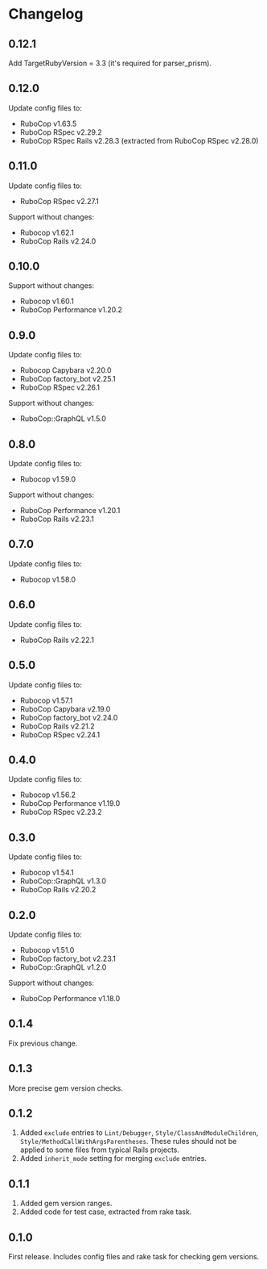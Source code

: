 # Changelog

## 0.12.1

Add TargetRubyVersion = 3.3 (it's required for parser_prism).

## 0.12.0

Update config files to:

* RuboCop v1.63.5
* RuboCop RSpec v2.29.2
* RuboCop RSpec Rails v2.28.3 (extracted from RuboCop RSpec v2.28.0)

## 0.11.0

Update config files to:

* RuboCop RSpec v2.27.1

Support without changes:

* Rubocop v1.62.1
* RuboCop Rails v2.24.0

## 0.10.0

Support without changes:

* Rubocop v1.60.1
* RuboCop Performance v1.20.2

## 0.9.0

Update config files to:

* Rubocop Capybara v2.20.0
* RuboCop factory_bot v2.25.1
* RuboCop RSpec v2.26.1

Support without changes:

* RuboCop::GraphQL v1.5.0

## 0.8.0

Update config files to:

* Rubocop v1.59.0

Support without changes:

* RuboCop Performance v1.20.1
* RuboCop Rails v2.23.1

## 0.7.0

Update config files to:

* Rubocop v1.58.0

## 0.6.0

Update config files to:

* RuboCop Rails v2.22.1

## 0.5.0

Update config files to:

* Rubocop v1.57.1
* RuboCop Capybara v2.19.0
* RuboCop factory_bot v2.24.0
* RuboCop Rails v2.21.2
* RuboCop RSpec v2.24.1

## 0.4.0

Update config files to:

* Rubocop v1.56.2
* RuboCop Performance v1.19.0
* RuboCop RSpec v2.23.2

## 0.3.0

Update config files to:

* Rubocop v1.54.1
* RuboCop::GraphQL v1.3.0
* RuboCop Rails v2.20.2

## 0.2.0

Update config files to:

* Rubocop v1.51.0
* RuboCop factory_bot v2.23.1
* RuboCop::GraphQL v1.2.0

Support without changes:

* RuboCop Performance v1.18.0

## 0.1.4

Fix previous change.

## 0.1.3

More precise gem version checks.

## 0.1.2

1. Added `exclude` entries to `Lint/Debugger`, `Style/ClassAndModuleChildren`,
  `Style/MethodCallWithArgsParentheses`. These rules should not be applied to some files from
  typical Rails projects.
2. Added `inherit_mode` setting for merging `exclude` entries.

## 0.1.1

1. Added gem version ranges.
2. Added code for test case, extracted from rake task.

## 0.1.0

First release. Includes config files and rake task for checking gem versions.
